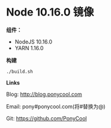 # Node 10.16.0 镜像

**组件：**

- NodeJS 10.16.0
- YARN  1.16.0

**构建**

```
./build.sh
```

**Links**

Blog: http://blog.ponycool.com

Email: pony#ponycool.com(将#替换为@)

Git: https://github.com/PonyCool